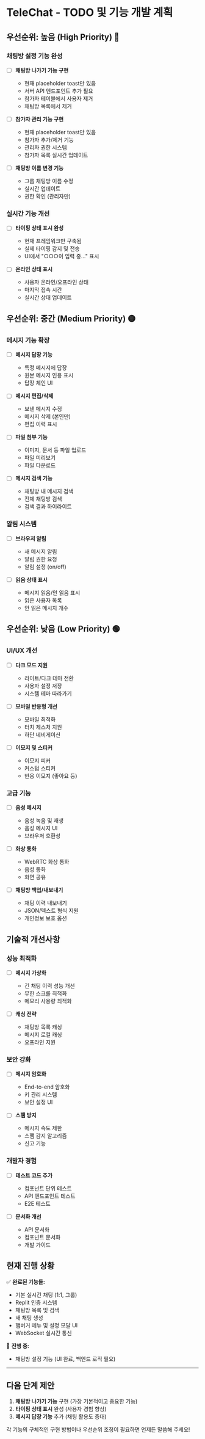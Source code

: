 # TeleChat - TODO 및 기능 개발 계획

## 우선순위: 높음 (High Priority) 🔴

### 채팅방 설정 기능 완성
- [ ] **채팅방 나가기 기능 구현**
  - 현재 placeholder toast만 있음
  - 서버 API 엔드포인트 추가 필요
  - 참가자 테이블에서 사용자 제거
  - 채팅방 목록에서 제거

- [ ] **참가자 관리 기능 구현**
  - 현재 placeholder toast만 있음
  - 참가자 추가/제거 기능
  - 관리자 권한 시스템
  - 참가자 목록 실시간 업데이트

- [ ] **채팅방 이름 변경 기능**
  - 그룹 채팅방 이름 수정
  - 실시간 업데이트
  - 권한 확인 (관리자만)

### 실시간 기능 개선
- [ ] **타이핑 상태 표시 완성**
  - 현재 프레임워크만 구축됨
  - 실제 타이핑 감지 및 전송
  - UI에서 "○○○이 입력 중..." 표시

- [ ] **온라인 상태 표시**
  - 사용자 온라인/오프라인 상태
  - 마지막 접속 시간
  - 실시간 상태 업데이트

## 우선순위: 중간 (Medium Priority) 🟡

### 메시지 기능 확장
- [ ] **메시지 답장 기능**
  - 특정 메시지에 답장
  - 원본 메시지 인용 표시
  - 답장 체인 UI

- [ ] **메시지 편집/삭제**
  - 보낸 메시지 수정
  - 메시지 삭제 (본인만)
  - 편집 이력 표시

- [ ] **파일 첨부 기능**
  - 이미지, 문서 등 파일 업로드
  - 파일 미리보기
  - 파일 다운로드

- [ ] **메시지 검색 기능**
  - 채팅방 내 메시지 검색
  - 전체 채팅방 검색
  - 검색 결과 하이라이트

### 알림 시스템
- [ ] **브라우저 알림**
  - 새 메시지 알림
  - 알림 권한 요청
  - 알림 설정 (on/off)

- [ ] **읽음 상태 표시**
  - 메시지 읽음/안 읽음 표시
  - 읽은 사용자 목록
  - 안 읽은 메시지 개수

## 우선순위: 낮음 (Low Priority) 🟢

### UI/UX 개선
- [ ] **다크 모드 지원**
  - 라이트/다크 테마 전환
  - 사용자 설정 저장
  - 시스템 테마 따라가기

- [ ] **모바일 반응형 개선**
  - 모바일 최적화
  - 터치 제스처 지원
  - 하단 네비게이션

- [ ] **이모지 및 스티커**
  - 이모지 피커
  - 커스텀 스티커
  - 반응 이모지 (좋아요 등)

### 고급 기능
- [ ] **음성 메시지**
  - 음성 녹음 및 재생
  - 음성 메시지 UI
  - 브라우저 호환성

- [ ] **화상 통화**
  - WebRTC 화상 통화
  - 음성 통화
  - 화면 공유

- [ ] **채팅방 백업/내보내기**
  - 채팅 이력 내보내기
  - JSON/텍스트 형식 지원
  - 개인정보 보호 옵션

## 기술적 개선사항

### 성능 최적화
- [ ] **메시지 가상화**
  - 긴 채팅 이력 성능 개선
  - 무한 스크롤 최적화
  - 메모리 사용량 최적화

- [ ] **캐싱 전략**
  - 채팅방 목록 캐싱
  - 메시지 로컬 캐싱
  - 오프라인 지원

### 보안 강화
- [ ] **메시지 암호화**
  - End-to-end 암호화
  - 키 관리 시스템
  - 보안 설정 UI

- [ ] **스팸 방지**
  - 메시지 속도 제한
  - 스팸 감지 알고리즘
  - 신고 기능

### 개발자 경험
- [ ] **테스트 코드 추가**
  - 컴포넌트 단위 테스트
  - API 엔드포인트 테스트
  - E2E 테스트

- [ ] **문서화 개선**
  - API 문서화
  - 컴포넌트 문서화
  - 개발 가이드

## 현재 진행 상황
✅ **완료된 기능들:**
- 기본 실시간 채팅 (1:1, 그룹)
- Replit 인증 시스템
- 채팅방 목록 및 검색
- 새 채팅 생성
- 햄버거 메뉴 및 설정 모달 UI
- WebSocket 실시간 통신

🚧 **진행 중:**
- 채팅방 설정 기능 (UI 완료, 백엔드 로직 필요)

---

## 다음 단계 제안
1. **채팅방 나가기 기능** 구현 (가장 기본적이고 중요한 기능)
2. **타이핑 상태 표시** 완성 (사용자 경험 향상)
3. **메시지 답장 기능** 추가 (채팅 활용도 증대)

각 기능의 구체적인 구현 방법이나 우선순위 조정이 필요하면 언제든 말씀해 주세요!